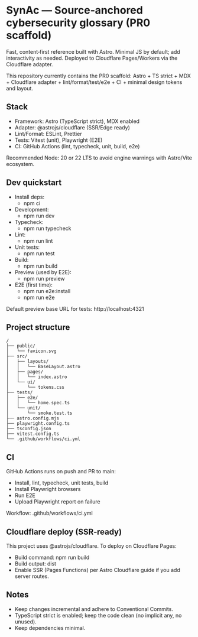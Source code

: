 # SynAc — Source‑anchored cybersecurity glossary (PR0 scaffold)

Fast, content‑first reference built with Astro. Minimal JS by default; add interactivity as needed. Deployed to Cloudflare Pages/Workers via the Cloudflare adapter.

This repository currently contains the PR0 scaffold: Astro + TS strict + MDX + Cloudflare adapter + lint/format/test/e2e + CI + minimal design tokens and layout.

## Stack

- Framework: Astro (TypeScript strict), MDX enabled
- Adapter: @astrojs/cloudflare (SSR/Edge ready)
- Lint/Format: ESLint, Prettier
- Tests: Vitest (unit), Playwright (E2E)
- CI: GitHub Actions (lint, typecheck, unit, build, e2e)

Recommended Node: 20 or 22 LTS to avoid engine warnings with Astro/Vite ecosystem.

## Dev quickstart

- Install deps:
  - npm ci
- Development:
  - npm run dev
- Typecheck:
  - npm run typecheck
- Lint:
  - npm run lint
- Unit tests:
  - npm run test
- Build:
  - npm run build
- Preview (used by E2E):
  - npm run preview
- E2E (first time):
  - npm run e2e:install
  - npm run e2e

Default preview base URL for tests: http://localhost:4321

## Project structure

```
/
├── public/
│   └── favicon.svg
├── src/
│   ├── layouts/
│   │   └── BaseLayout.astro
│   ├── pages/
│   │   └── index.astro
│   └── ui/
│       └── tokens.css
├── tests/
│   ├── e2e/
│   │   └── home.spec.ts
│   └── unit/
│       └── smoke.test.ts
├── astro.config.mjs
├── playwright.config.ts
├── tsconfig.json
├── vitest.config.ts
└── .github/workflows/ci.yml
```

## CI

GitHub Actions runs on push and PR to main:
- Install, lint, typecheck, unit tests, build
- Install Playwright browsers
- Run E2E
- Upload Playwright report on failure

Workflow: .github/workflows/ci.yml

## Cloudflare deploy (SSR‑ready)

This project uses @astrojs/cloudflare. To deploy on Cloudflare Pages:
- Build command: npm run build
- Build output: dist
- Enable SSR (Pages Functions) per Astro Cloudflare guide if you add server routes.

## Notes

- Keep changes incremental and adhere to Conventional Commits.
- TypeScript strict is enabled; keep the code clean (no implicit any, no unused).
- Keep dependencies minimal.

